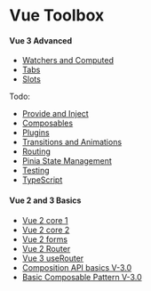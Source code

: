 # Vue Toolbox

#### Vue 3 Advanced

- [Watchers and Computed](https://github.com/Adamskoullos/Vue-JS-Guide/blob/master/vue-3-patterns.md/watchers.md)
- [Tabs](https://github.com/Adamskoullos/Vue-JS-Guide/blob/master/vue-3-patterns.md/tabs.md)
- [Slots](https://github.com/Adamskoullos/Vue-JS-Guide/blob/master/vue-3-patterns.md/slots.md)

Todo:

- [Provide and Inject]()
- [Composables]()
- [Plugins]()
- [Transitions and Animations]()
- [Routing]()
- [Pinia State Management]()
- [Testing]()
- [TypeScript]()

#### Vue 2 and 3 Basics

- [Vue 2 core 1](https://github.com/Adamskoullos/Vue-JS-Guide/blob/master/markDown-files/1-Basics.md)
- [Vue 2 core 2](https://github.com/Adamskoullos/Vue-JS-Guide/blob/master/markDown-files/2-vue-cli.md)
- [Vue 2 forms](https://github.com/Adamskoullos/Vue-JS-Guide/blob/master/markDown-files/3-forms-data-binding.md)
- [Vue 2 Router](https://github.com/Adamskoullos/Vue-JS-Guide/blob/master/markDown-files/4-vue-router.md)
- [Vue 3 useRouter](https://github.com/Adamskoullos/Vue-JS-Guide/blob/master/markDown-files/9-routing-composition-api.md)
- [Composition API basics V-3.0](https://github.com/Adamskoullos/Vue-JS-Guide/blob/master/markDown-files/7-composition-api.md)
- [Basic Composable Pattern V-3.0](https://github.com/Adamskoullos/Vue-JS-Guide/blob/master/markDown-files/8-Async-composition-api.md)
